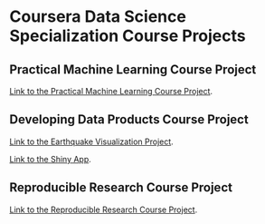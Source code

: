 # Coursera Data Science Specialization Course Projects

## Practical Machine Learning Course Project
[Link to the Practical Machine Learning Course Project](./pml_project/pml_report.html).

## Developing Data Products Course Project
[Link to the Earthquake Visualization Project](https://rpubs.com/DataDirk/QuakeVisualization). 

[Link to the Shiny App](https://datadirk.shinyapps.io/QuakeVisualization/).

## Reproducible Research Course Project
[Link to the Reproducible Research Course Project](./rr_project/rr_project.html).  

